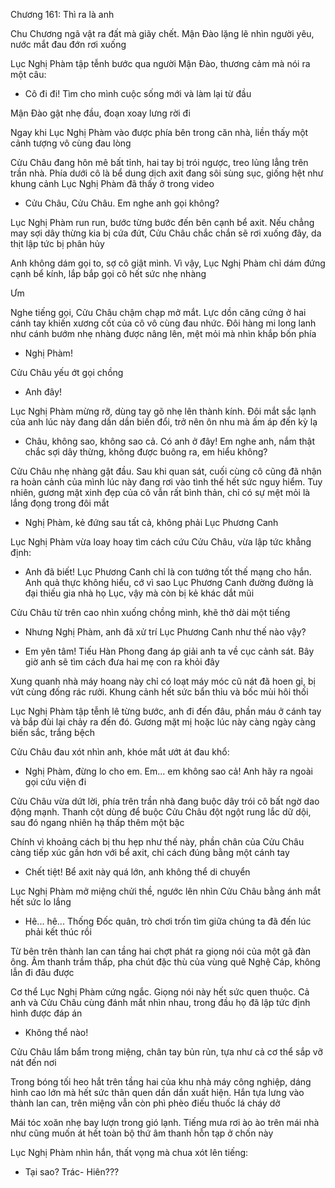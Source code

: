 




Chương 161: Thì ra là anh

Chu Chương ngã vật ra đất mà giãy chết. Mận Đào lặng lẽ nhìn người yêu, nước mắt đau đớn rơi xuống

Lục Nghị Phàm tập tễnh bước qua người Mận Đào, thương cảm mà nói ra một câu:

- Cô đi đi! Tìm cho mình cuộc sống mới và làm lại từ đầu

Mận Đào gật nhẹ đầu, đoạn xoay lưng rời đi

Ngay khi Lục Nghị Phàm vào được phía bên trong căn nhà, liền thấy một cảnh tượng vô cùng đau lòng

Cửu Châu đang hôn mê bất tỉnh, hai tay bị trói ngược, treo lủng lẳng trên trần nhà. Phía dưới cô là bể dung dịch axit đang sôi sùng sục, giống hệt như khung cảnh Lục Nghị Phàm đã thấy ở trong video

- Cửu Châu, Cửu Châu. Em nghe anh gọi không?

Lục Nghị Phàm run run, bước từng bước đến bên cạnh bể axit. Nếu chẳng may sợi dây thừng kia bị cứa đứt, Cửu Châu chắc chắn sẽ rơi xuống đây, da thịt lập tức bị phân hủy

Anh không dám gọi to, sợ cô giật mình. Vì vậy, Lục Nghị Phàm chỉ dám đứng cạnh bể kính, lắp bắp gọi cô hết sức nhẹ nhàng

Ưm

Nghe tiếng gọi, Cửu Châu chậm chạp mở mắt. Lực dồn căng cứng ở hai cánh tay khiến xương cốt của cô vô cùng đau nhức. Đôi hàng mi long lanh như cánh bướm nhẹ nhàng được nâng lên, mệt mỏi mà nhìn khắp bốn phía

- Nghị Phàm!

Cửu Châu yếu ớt gọi chồng

- Anh đây!

Lục Nghị Phàm mừng rỡ, dùng tay gõ nhẹ lên thành kính. Đôi mắt sắc lạnh của anh lúc này đang dần dần biến đổi, trở nên ôn nhu mà ấm áp đến kỳ lạ

- Châu, không sao, không sao cả. Có anh ở đây! Em nghe anh, nắm thật chắc sợi dây thừng, không được buông ra, em hiểu không?

Cửu Châu nhẹ nhàng gật đầu. Sau khi quan sát, cuối cùng cô cũng đã nhận ra hoàn cảnh của mình lúc này đang rơi vào tình thế hết sức nguy hiểm. Tuy nhiên, gương mặt xinh đẹp của cô vẫn rất bình thản, chỉ có sự mệt mỏi là lắng đọng trong đôi mắt

- Nghị Phàm, kẻ đứng sau tất cả, không phải Lục Phương Canh

Lục Nghị Phàm vừa loay hoay tìm cách cứu Cửu Châu, vừa lập tức khẳng định:

- Anh đã biết! Lục Phương Canh chỉ là con tướng tốt thế mạng cho hắn. Anh quả thực không hiểu, cớ vì sao Lục Phương Canh đường đường là đại thiếu gia nhà họ Lục, vậy mà còn bị kẻ khác dắt mũi

Cửu Châu từ trên cao nhìn xuống chồng mình, khẽ thở dài một tiếng

- Nhưng Nghị Phàm, anh đã xử trí Lục Phương Canh như thế nào vậy?

- Em yên tâm! Tiếu Hàn Phong đang áp giải anh ta về cục cảnh sát. Bây giờ anh sẽ tìm cách đưa hai mẹ con ra khỏi đây

Xung quanh nhà máy hoang này chỉ có loạt máy móc cũ nát đã hoen gỉ, bị vứt cùng đống rác rưởi. Khung cảnh hết sức bẩn thỉu và bốc mùi hôi thối

Lục Nghị Phàm tập tễnh lê từng bước, anh đi đến đâu, phần máu ở cánh tay và bắp đùi lại chảy ra đến đó. Gương mặt mị hoặc lúc này càng ngày càng biến sắc, trắng bệch

Cửu Châu đau xót nhìn anh, khóe mắt ướt át đau khổ:

- Nghị Phàm, đừng lo cho em. Em... em không sao cả! Anh hãy ra ngoài gọi cứu viện đi

Cửu Châu vừa dứt lời, phía trên trần nhà đang buộc dây trói cô bất ngờ dao động mạnh. Thanh cột dùng để buộc Cửu Châu đột ngột rung lắc dữ dội, sau đó ngang nhiên hạ thấp thêm một bậc

Chính vì khoảng cách bị thu hẹp như thế này, phần chân của Cửu Châu càng tiếp xúc gần hơn với bể axit, chỉ cách đúng bằng một cánh tay

- Chết tiệt! Bể axit này quá lớn, anh không thể di chuyển

Lục Nghị Phàm mở miệng chửi thề, ngước lên nhìn Cửu Châu bằng ánh mắt hết sức lo lắng

- Hê... hê... Thống Đốc quân, trò chơi trốn tìm giữa chúng ta đã đến lúc phải kết thúc rồi

Từ bên trên thành lan can tầng hai chợt phát ra giọng nói của một gã đàn ông. Âm thanh trầm thấp, pha chút đặc thù của vùng quê Nghệ Cáp, không lẫn đi đâu được

Cơ thể Lục Nghị Phàm cứng ngắc. Giọng nói này hết sức quen thuộc. Cả anh và Cửu Châu cùng đánh mắt nhìn nhau, trong đầu họ đã lập tức định hình được đáp án

- Không thể nào!

Cửu Châu lẩm bẩm trong miệng, chân tay bủn rủn, tựa như cả cơ thể sắp vỡ nát đến nơi

Trong bóng tối heo hắt trên tầng hai của khu nhà máy công nghiệp, dáng hình cao lớn mà hết sức thân quen dần dần xuất hiện. Hắn tựa lưng vào thành lan can, trên miệng vẫn còn phì phèo điếu thuốc lá cháy dở

Mái tóc xoăn nhẹ bay lượn trong gió lạnh. Tiếng mưa rơi ào ào trên mái nhà như cũng muốn át hết toàn bộ thứ âm thanh hỗn tạp ở chốn này

Lục Nghị Phàm nhìn hắn, thất vọng mà chua xót lên tiếng:

- Tại sao? Trác- Hiên???




